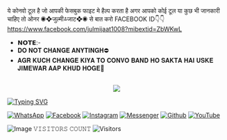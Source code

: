 ये कोनवो टूल है जो आपकी फेसबुक फाइट मे हैल्प करता है अगर आपको कोई टूल या कुछ भी जानकारी चाहिए तो ओनर ◉❖जुल्मी≛जाट❖◉ से बात करो FACEBOOK ID👇👇https://www.facebook.com/julmijaat1008?mibextid=ZbWKwL
* 𝗡𝗢𝗧𝗘:-
* 𝐃𝐎 𝐍𝐎𝐓 𝐂𝐇𝐀𝐍𝐆𝐄 𝐀𝐍𝐘𝐓𝐈𝐍𝐆𝐇⛔ 
* 𝐀𝐆𝐑 𝐊𝐔𝐂𝐇 𝐂𝐇𝐀𝐍𝐆𝐄 𝐊𝐈𝐘𝐀 𝐓𝐎 𝐂𝐎𝐍𝐕𝐎 𝐁𝐀𝐍𝐃 𝐇𝐎 𝐒𝐀𝐊𝐓𝐀 𝐇𝐀𝐈 𝐔𝐒𝐊𝐄 𝐉𝐈𝐌𝐄𝐖𝐀𝐑 𝐀𝐀𝐏 𝐊𝐇𝐔𝐃 𝐇𝐎𝐆𝐄🚫
## <h3 align="center">
  
  <p align="center"><img src="https://img.shields.io/badge/WELCOME%20TO -𝐉𝐀𝐀𝐓-𝐁𝐑𝐀𝐍𝐃-green?colorA=%23ff0000&colorB=%23017e40&style=flat-square">  
  
</h3>

[![Typing SVG](https://readme-typing-svg.herokuapp.com?font=Neuton&font-weight=bold&size=20&color=FFFF00&background=FF0000&center=true&vCenter=true&width=400&height=60&lines=─━━◉❖𝗝𝗨𝗟𝗠𝗜≛𝗝𝗔𝗔𝗧❖◉━━─+;─━━◉❖जुल्मी≛जाट❖◉━━─&border=20px+solid+000000&speed=100)](https://git.io/typing-svg)


[![WhatsApp](https://img.shields.io/badge/WhatsApp-red?style=for-the-badge&logo=whatsapp)](https://wa.me/+919896692***)
[![Facebook](https://img.shields.io/badge/Facebook-green?style=for-the-badge&logo=facebook)](https://www.facebook.com/julmijaat1008?mibextid=ZbWKwL)
[![Instagram](https://img.shields.io/badge/Instagram-purple?style=for-the-badge&logo=instagram)](https://https://instagram.com/_julmi_jaat__?igshid=OGQ5ZDc2ODk2ZA==)
[![Messenger](https://img.shields.io/badge/Chat-Messenger-blue?style=for-the-badge&logo=messenger)](https://m.me/100078833520452)
[![Github](https://img.shields.io/badge/Github-MrDarkYTgreen?style=for-the-badge&logo=github)](https://github.com/Jaat-brand)
[![YouTube](https://img.shields.io/badge/YouTube-red?style=for-the-badge&logo=youtube)](https://youtube.com/@naveenkumar-yb3gu?si=YSfLxW0Ii3E5o4sV)

![Image](https://i.ibb.co/MCxZP4t/Screenshot-20250127-080447-Termux.jpg)
 𝚅𝙸𝚂𝙸𝚃𝙾𝚁𝚂 𝙲𝙾𝚄𝙽𝚃
 <img src="https://profile-counter.glitch.me/JAAT-BRAND/count.svg" alt="Visitors">
</p>
